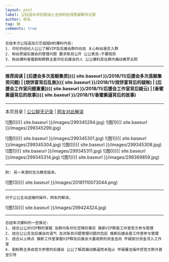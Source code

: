 ```yaml
---
layout: post
label: 公钰涵与邓伦超话小主持的在线答疑聊天记录
author: 佚名
tag: 锤
comments: true
---
```


    总结本次公钰涵及灯芯姐姐H的爆料内容:
    1. 邓伦的经纪人公公了解VIP及后援会群内动态 关心粉丝是否入群
    2. 粉丝质疑后援会的管理问题 要求账目公开 公公表态:不要抱怨
    3. 粉丝爆料香蜜剧粉群群主是邓伦后援会的人 公公爆料其在群内煽动撕罗云熙
    
---
#### 推荐阅读 |  [后援会多次高额集资]({{ site.baseurl }}/2018/11/后援会多次高额集资问题) | [烧饼宴背后乱账]({{ site.baseurl }}/2018/11/烧饼宴背后的疑账) | [后援会工作室问题重重]({{ site.baseurl }}/2018/11/后援会工作室背后疑云) | [香蜜撕逼背后的故事]({{ site.baseurl }}/2018/11/香蜜撕逼背后的故事)
---

本页目录 \| [公公聊天记录](#dxjja) \| [网友对此解读](#dxjjb) 

<a name="dxjja"></a>


![图0]({{ site.baseurl }}/images/299345294.jpg)
![图1]({{ site.baseurl }}/images/299345299.jpg)


![图0]({{ site.baseurl }}/images/299345301.jpg)
![图1]({{ site.baseurl }}/images/299345304.jpg)
![图0]({{ site.baseurl }}/images/299345308.jpg)
![图1]({{ site.baseurl }}/images/299345311.jpg)
![图0]({{ site.baseurl }}/images/299345314.jpg)
![图1]({{ site.baseurl }}/images/299369859.jpg)

---

    附: 另一来源的无马赛克版本。

![图13]({{ site.baseurl }}/images/20181110073044.png)

---

<a name="dxjjb"></a>

    对于公公主动送锤的操作，网友的解读。

![图13]({{ site.baseurl }}/images/299424324.jpg)



---

    总结本次爆料的一些推论:
    1. 结合公公对VIP群的掌握 及群内有邓伦空降的事实 推断VIP群是工作室官方参与管理
    2. 结合公公言及后援会的语气 及对账目问题管理问题的包庇 推断后援会是工作室参与管理
    3. 结合以上两点 推断工作室掌握VIP群及后援会大量收款的资金去向 怀疑部分资金流入工作室
    4. 剧粉群主来自官方参管的后援会 公公了解其煽动撕逼而未阻止 怀疑屠龙操作受官方默许甚至引导
